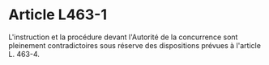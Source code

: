 # Article L463-1

L'instruction et la procédure devant    l'Autorité de la concurrence sont pleinement contradictoires sous réserve des dispositions prévues à l'article L. 463-4.

